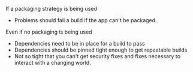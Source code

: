 If a packaging strategy is being used

- Problems should fail a build if the app can't be packaged.

Even if no packaging is being used

- Dependencies need to be in place for a build to pass
- Dependencies should be pinned tight enough to get repeatable builds
- Not so tight that you can't get security fixes and fixes necessary to interact with
a changing world.
